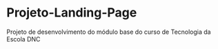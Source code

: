 # Projeto-Landing-Page
Projeto de desenvolvimento do módulo base do curso de Tecnologia da Escola DNC
